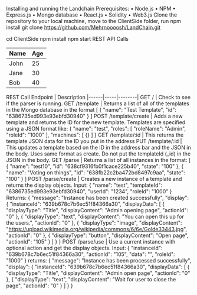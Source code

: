 
Installing and running the Landchain 
Prerequisites:
•	Node.js
•	NPM
•	Express.js
•	Mongo database
•	React.js
•	Solidity
•	Web3.js
Clone the repository to your local machine, move to the ClientSide folder, run npm install
git clone https://github.com/Mehrnoooosh/LandChain.git

cd ClientSide
npm install
npm start
REST API Calls

| Name | Age |
|------|-----|
| John | 25  | 
| Jane | 30  | 
| Bob  | 40  |


REST Call Endpoint	| Description
|------|-----|--------|
GET /	| Check to see if the parser is running.
GET /template	| Returns a list of all of the templates in the Mongo database in the format
[ { "name": "Test Template", "id": "6386735ed993e93ebfd30940" } ]
POST /template/create	| Adds a new template and returns the ID for the new template. Templates are specified using a JSON format like:
{
"name": "test",
"roles": [
"roleName": "Admin",
"roleId": "1000"
],
"machines": [
{}
]
}
GET /template/:id |	This returns the template JSON data for the ID you put in the address
PUT /template/:id	| This updates a template based on the ID in the address bar and the JSON in the body. Uses same format as create. Do not put the templateId (_id) in the JSON in the body.
GET /parse	| Returns a list of all instances in the format:
[ { "name": "test10", "id": "638cf9316fb0f1cace225b40", "state": "100" }, { "name": "Voting on things", "id": "638fb22c2ba472bd8497c9aa", "state": "100" } ]
POST /parse/create	| Creates a new instance of a template and returns the display objects. Input:
{
"name": "test",
"templateId": "6386735ed993e93ebfd30940",
"userId": "1234",
"roleId": "1000"
}
Returns:
{ "message": "Instance has been created successfully", "display": { "instanceId": "639b678c7b6ec51f84366a30", "displayData": [ { "displayType": "Title", "displayContent": "Admin opening page", "actionId": "0" }, { "displayType": "text", "displayContent": "You can open this up for the users.", "actionId": "0" }, { "displayType": "image", "displayContent": "https://upload.wikimedia.org/wikipedia/commons/6/6e/Golde33443.jpg", "actionId": "0" }, { "displayType": "button", "displayContent": "Open page", "actionId": "105" } ] } }
POST /parse/use	| Use a current instance with optional action and get the display objects. Input:
{
"instanceId": "639b678c7b6ec51f84366a30",
"actionId": "105",
"data": "",
"roleId": "1000"
}
returns:
{ "message": "Instance has been processed successfully", "display": { "instanceId": "639b678c7b6ec51f84366a30", "displayData": [ { "displayType": "Title", "displayContent": "Admin open page", "actionId": "0" }, { "displayType": "text", "displayContent": "Wait for user to close the page", "actionId": "0" } ] } }


